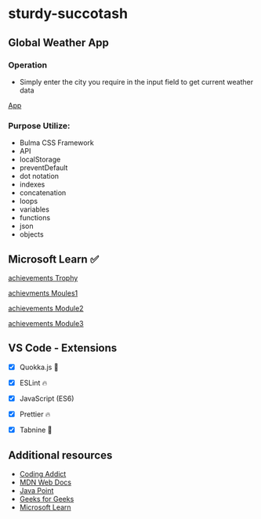 # sturdy-succotash

## Global Weather App


### Operation

 - Simply enter the city you require in the input field to get current weather data
 
 
 [App](#)
 
 
### Purpose Utilize:

 - Bulma CSS Framework
 - API
 - localStorage 
 - preventDefault 
 - dot notation 
 - indexes
 - concatenation 
 - loops
 - variables
 - functions
 - json 
 - objects 
 







## Microsoft Learn ✅

[achievements Trophy](https://user-images.githubusercontent.com/125808990/226473105-96a90167-8ca6-4897-8746-ab92653da446.png)

[achievments Moules1](https://user-images.githubusercontent.com/125808990/226473129-f310796d-08b0-408e-8670-996c6dba5615.png)

[achievements Module2](https://user-images.githubusercontent.com/125808990/226473142-e8869831-ae96-4667-af2e-5828c477256b.png)

[achievements Module3](https://user-images.githubusercontent.com/125808990/226473163-eee6dc4c-8abb-4a83-b166-3127f2d67f41.png)


## VS Code - Extensions

- [x] Quokka.js 🤖
- [x] ESLint 🔥
- [x] JavaScript (ES6) 
- [x] Prettier 🔥
- [x] Tabnine 🤖



## Additional resources

- [Coding Addict](https://johnsmilga.com)
- [MDN Web Docs](https://developer.mozilla.org/en-US/)
- [Java Point](https://www.javatpoint.com/jquery-example)
- [Geeks for Geeks](https://www.geeksforgeeks.org/jquery-examples/)
- [Microsoft Learn](https://learn.microsoft.com/en-us/training/)

